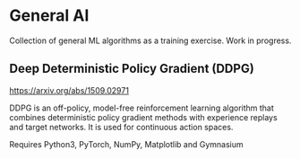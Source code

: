 # General AI

Collection of general ML algorithms as a training exercise. Work in progress.

##  Deep Deterministic Policy Gradient (DDPG)
https://arxiv.org/abs/1509.02971

DDPG is an off-policy, model-free reinforcement learning algorithm that combines deterministic policy gradient methods with experience replays and target networks. 
It is used for continuous action spaces.

Requires Python3, PyTorch, NumPy, Matplotlib and Gymnasium